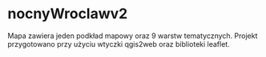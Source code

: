 # nocnyWroclawv2

Mapa zawiera jeden podkład mapowy oraz 9 warstw tematycznych. 
Projekt przygotowano przy użyciu wtyczki qgis2web oraz biblioteki leaflet.
